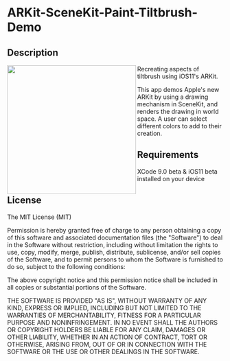 # ARKit-SceneKit-Paint-Tiltbrush-Demo

## Description
<img src="https://github.com/dogtownmedia/ARKit-SceneKit-Paint-Tiltbrush-Demo/blob/master/arkit-animal.gif" align="left" width="300">

Recreating aspects of tiltbrush using iOS11's ARKit.

This app demos Apple's new ARKit by using a drawing mechanism in SceneKit, and renders the drawing in world space. A user can select different colors to add to their creation. 


## Requirements
XCode 9.0 beta & iOS11 beta installed on your device


## License
The MIT License (MIT)

Permission is hereby granted free of charge to any person obtaining a copy of this software and associated documentation files (the "Software") to deal in the Software without restriction, including without limitation the rights to use, copy, modify, merge, publish, distribute, sublicense, and/or sell copies of the Software, and to permit persons to whom the Software is furnished to do so, subject to the following conditions:

The above copyright notice and this permission notice shall be included in all copies or substantial portions of the Software.

THE SOFTWARE IS PROVIDED "AS IS", WITHOUT WARRANTY OF ANY KIND, EXPRESS OR IMPLIED, INCLUDING BUT NOT LIMITED TO THE WARRANTIES OF MERCHANTABILITY, FITNESS FOR A PARTICULAR PURPOSE AND NONINFRINGEMENT. IN NO EVENT SHALL THE AUTHORS OR COPYRIGHT HOLDERS BE LIABLE FOR ANY CLAIM, DAMAGES OR OTHER LIABILITY, WHETHER IN AN ACTION OF CONTRACT, TORT OR OTHERWISE, ARISING FROM, OUT OF OR IN CONNECTION WITH THE SOFTWARE OR THE USE OR OTHER DEALINGS IN THE SOFTWARE.
